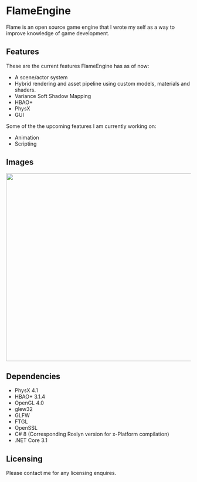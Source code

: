 # FlameEngine
Flame is an open source game engine that I wrote my self as a way to improve knowledge of game development.


## Features

These are the current features FlameEngine has as of now:

- A scene/actor system
- Hybrid rendering and asset pipeline using custom models, materials and shaders.
- Variance Soft Shadow Mapping
- HBAO+
- PhysX
- GUI

Some of the the upcoming features I am currently working on:

- Animation
- Scripting

## Images

<img src="https://media.discordapp.net/attachments/717866375212826705/773742234323124244/unknown.png" width="562" height="512">

## Dependencies

- PhysX 4.1
- HBAO+ 3.1.4
- OpenGL 4.0
- glew32
- GLFW
- FTGL
- OpenSSL
- C# 8 (Corresponding Roslyn version for x-Platform compilation)
- .NET Core 3.1


## Licensing

Please contact me for any licensing enquires.
